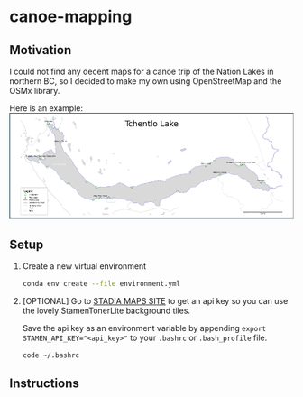 # canoe-mapping

## Motivation

I could not find any decent maps for a canoe trip of the Nation Lakes in northern BC, so I decided to make my own using OpenStreetMap and the OSMx library.

Here is an example:
!["Sample map"](maps/Tchentlo-Lake.png)

## Setup

1. Create a new virtual environment

    ```bash
    conda env create --file environment.yml
    ```

2. [OPTIONAL] Go to [STADIA MAPS SITE](https://stadiamaps.com/stamen/onboarding/create-account) to get an api key so you can use the lovely StamenTonerLite background tiles.

    Save the api key as an environment variable by appending `export STAMEN_API_KEY="<api_key>"` to your `.bashrc` or `.bash_profile` file.

    ``` bash
    code ~/.bashrc
    ```
  
## Instructions

